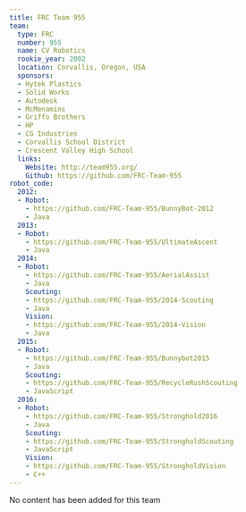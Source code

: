 ```yaml
---
title: FRC Team 955
team:
  type: FRC
  number: 955
  name: CV Robotics
  rookie_year: 2002
  location: Corvallis, Oregon, USA
  sponsors:
  - Hytek Plastics
  - Solid Works
  - Autodesk
  - McMenamins
  - Griffo Brothers
  - HP
  - CG Industries
  - Corvallis School District
  - Crescent Valley High School
  links:
    Website: http://team955.org/
    Github: https://github.com/FRC-Team-955
robot_code:
  2012:
  - Robot:
    - https://github.com/FRC-Team-955/BunnyBot-2012
    - Java
  2013:
  - Robot:
    - https://github.com/FRC-Team-955/UltimateAscent
    - Java
  2014:
  - Robot:
    - https://github.com/FRC-Team-955/AerialAssist
    - Java
    Scouting:
    - https://github.com/FRC-Team-955/2014-Scouting
    - Java
    Vision:
    - https://github.com/FRC-Team-955/2014-Vision
    - Java
  2015:
  - Robot:
    - https://github.com/FRC-Team-955/Bunnybot2015
    - Java
    Scouting:
    - https://github.com/FRC-Team-955/RecycleRushScouting
    - JavaScript
  2016:
  - Robot:
    - https://github.com/FRC-Team-955/Stronghold2016
    - Java
    Scouting:
    - https://github.com/FRC-Team-955/StrongholdScouting
    - JavaScript
    Vision:
    - https://github.com/FRC-Team-955/StrongholdVision
    - C++
---
```


No content has been added for this team